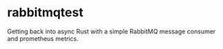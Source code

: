 # rabbitmqtest
Getting back into async Rust with a simple RabbitMQ message consumer and prometheus metrics.

